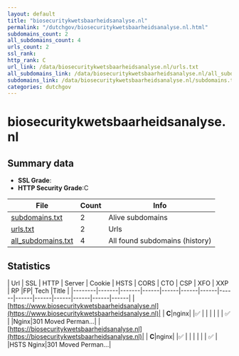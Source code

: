 ```yaml
---
layout: default
title: "biosecuritykwetsbaarheidsanalyse.nl"
permalink: "/dutchgov/biosecuritykwetsbaarheidsanalyse.nl.html"
subdomains_count: 2
all_subdomains_count: 4
urls_count: 2
ssl_rank: 
http_rank: C
url_link: /data/biosecuritykwetsbaarheidsanalyse.nl/urls.txt
all_subdomains_link: /data/biosecuritykwetsbaarheidsanalyse.nl/all_subdomains.txt
subdomains_link: /data/biosecuritykwetsbaarheidsanalyse.nl/subdomains.txt
categories: dutchgov
---
```



# biosecuritykwetsbaarheidsanalyse.nl
## Summary data


 - **SSL Grade**:
 - **HTTP Security Grade**:C


| File       | Count | Info |
|------------|-------|------|
|[subdomains.txt](/data/biosecuritykwetsbaarheidsanalyse.nl/subdomains.txt)|2|Alive subdomains|
|[urls.txt](/data/biosecuritykwetsbaarheidsanalyse.nl/urls.txt)|2|Urls|
|[all_subdomains.txt](/data/biosecuritykwetsbaarheidsanalyse.nl/all_subdomains.txt)|4|All found subdomains (history)|


## Statistics


| Url | SSL | HTTP | Server | Cookie | HSTS | CORS | CTO | CSP | XFO | XXP | RP |FP| Tech |Title |
|--------|-------|-------|------|------|------|------|------|------|------|------|------|------|------|
|[https://www.biosecuritykwetsbaarheidsanalyse.nl](https://www.biosecuritykwetsbaarheidsanalyse.nl)| | **C**|nginx| |:white_check_mark: | | | | | | :white_check_mark: | |Nginx|301 Moved Perman...|
|[https://biosecuritykwetsbaarheidsanalyse.nl](https://biosecuritykwetsbaarheidsanalyse.nl)| | **C**|nginx| |:white_check_mark: | | | | | | :white_check_mark: | |HSTS Nginx|301 Moved Perman...|